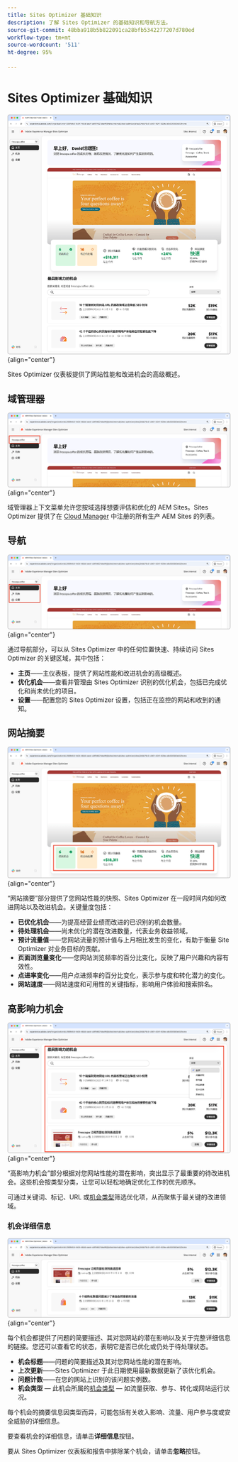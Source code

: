 ```yaml
---
title: Sites Optimizer 基础知识
description: 了解 Sites Optimizer 的基础知识和导航方法。
source-git-commit: 48bba918b5b822091ca28bfb5342277207d780ed
workflow-type: tm+mt
source-wordcount: '511'
ht-degree: 95%

---
```



# Sites Optimizer 基础知识

![Sites Optimizer 主页](./assets/basics/hero.png){align="center"}

Sites Optimizer 仪表板提供了网站性能和改进机会的高级概述。

## 域管理器

![Site Optimizer 域管理器](./assets/basics/domain-manager.png){align="center"}

域管理器上下文菜单允许您按域选择想要评估和优化的 AEM Sites。Sites Optimizer 提供了在 [Cloud Manager](https://experienceleague.adobe.com/zh-hans/docs/experience-manager-cloud-service/content/implementing/using-cloud-manager/edge-delivery-sites/add-edge-delivery-site) 中注册的所有生产 AEM Sites 的列表。

## 导航

![Site Optimizer 导航](./assets/basics/navigation.png){align="center"}

通过导航部分，可以从 Sites Optimizer 中的任何位置快速、持续访问 Sites Optimizer 的关键区域，其中包括：

* **主页**——主仪表板，提供了网站性能和改进机会的高级概述。
* **优化机会**——查看并管理由 Sites Optimizer 识别的优化机会，包括已完成优化和尚未优化的项目。
* **设置**——配置您的 Sites Optimizer 设置，包括正在监控的网站和收到的通知。

## 网站摘要

![Site Optimizer 网站摘要](./assets/basics/site-summary.png){align="center"}

“网站摘要”部分提供了您网站性能的快照、Sites Optimizer 在一段时间内如何改进网站以及改进机会。关键量度包括：

* **已优化机会**——为提高经营业绩而改进的已识别的机会数量。
* **待处理机会**——尚未优化的潜在改进数量，代表业务收益领域。
* **预计流量值**——您网站流量的预计值与上月相比发生的变化，有助于衡量 Site Optimizer 对业务目标的贡献。
* **页面浏览量变化**——您网站浏览频率的百分比变化，反映了用户兴趣和内容有效性。
* **点进率变化**——用户点进频率的百分比变化，表示参与度和转化潜力的变化。
* **网站速度**——网站速度和可用性的关键指标，影响用户体验和搜索排名。

## 高影响力机会

![Site Optimizer 高影响力机会](./assets/basics/high-impact-opportunities.png){align="center"}

“高影响力机会”部分根据对您网站性能的潜在影响，突出显示了最重要的待改进机会。这些机会按类型分类，让您可以轻松地确定优化工作的优先顺序。

可通过关键词、标记、URL 或[机会类型](../opportunity-types/overview.md)筛选优化项，从而聚焦于最关键的改进领域。


### 机会详细信息

![Site Optimizer 高影响力机会](./assets/basics/high-impact-opportunity-details.png){align="center"}

每个机会都提供了问题的简要描述、其对您网站的潜在影响以及关于完整详细信息的链接。您还可以查看它的状态，表明它是否已优化或仍处于待处理状态。

* **机会标题**——问题的简要描述及其对您网站性能的潜在影响。
* **上次更新**——Sites Optimizer 于此日期使用最新数据更新了该优化机会。
* **问题计数**——在您的网站上识别的该问题实例数。
* **机会类型** — 此机会所属的[机会类型](../opportunity-types/overview.md) — 如流量获取、参与、转化或网站运行状况。

每个机会的摘要信息因类型而异，可能包括有关收入影响、流量、用户参与度或安全威胁的详细信息。

要查看机会的详细信息，请单击&#x200B;**详细信息**&#x200B;按钮。

要从 Sites Optimizer 仪表板和报告中排除某个机会，请单击&#x200B;**忽略**&#x200B;按钮。
